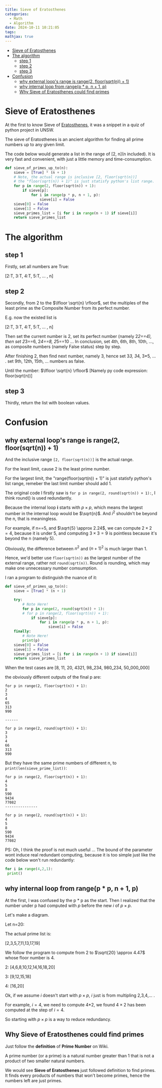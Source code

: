 ```yaml
---
title: Sieve of Eratosthenes
categories:
  - Math
  - Algorithm
date: 2024-10-11 10:21:05
tags:
mathjax: true
---
```


- [Sieve of Eratosthenes](#sieve-of-eratosthenes)
- [The algorithm](#the-algorithm)
  - [step 1](#step-1)
  - [step 2](#step-2)
  - [step 3](#step-3)
- [Confusion](#confusion)
  - [why external loop's range is range(2, floor(sqrt(n)) + 1)](#why-external-loops-range-is-range2-floorsqrtn--1)
  - [why internal loop from range(p \* p, n + 1, p)](#why-internal-loop-from-rangep--p-n--1-p)
  - [Why Sieve of Eratosthenes could find primes](#why-sieve-of-eratosthenes-could-find-primes)


# Sieve of Eratosthenes

At the first to know Sieve of [Eratosthenes](https://en.wikipedia.org/wiki/Sieve_of_Eratosthenes), it was a snippet in a quiz of python project in UNSW.

The sieve of Eratosthenes is an ancient algorithm for finding all prime numbers up to any given limit.

The code below would generate a list in the range of [2, n](n included). It is very fast and convenient, with just a little memory and time-consumption.

```python
def sieve_of_primes_up_to(n):
    sieve = [True] * (n + 1)
    # Note, the actual range is inclusive [2, floor(sqrt(n))]
    # the "floor(sqrt(n)) + 1)" is just statisfy python's list range.
    for p in range(2, floor(sqrt(n)) + 1):
        if sieve[p]:
            for i in range(p * p, n + 1, p):
                sieve[i] = False
    sieve[0] = False
    sieve[1] = False
    sieve_primes_list = [i for i in range(n + 1) if sieve[i]]
    return sieve_primes_list
```

# The algorithm

## step 1

Firstly, set all numbers are True:

[2:T, 3:T, 4:T, 5:T, ... , n]

## step 2

Secondly, from 2 to the $\lfloor \sqrt{n} \rfloor$, set the multiples of the least prime as the Composite Number from its perfect number.

E.g. now the existed list is 

[2:T, 3:T, 4:T, 5:T, ... , n]

Then set the current number is 2, set its perfect number (namely 2*2==4), then set 2*3==6, 2*4==8, 2*5==10 ... In conclusion, set 4th, 6th, 8th, 10th, ...,  as composite numbers (namely False status) step by step.

After finishing 2, then find next number, namely 3, hence set 3*3, 3*4, 3*5, ... . set 9th, 12th, 15th, ... numbers as false.

Until the number: $\lfloor \sqrt{n} \rfloor$ [Namely py code expression: floor(sqrt(n))]

## step 3

Thirdly, return the list with boolean values.

# Confusion 

## why external loop's range is range(2, floor(sqrt(n)) + 1)

And the inclusive range `[2, floor(sqrt(n))]` is the actual range.

For the least limit, cause 2 is the least prime number.

For the largest limit, the "range(floor(sqrt(n)) + 1)" is just statisfy python's list range, remeber the last limit number should add 1.

The original code I firstly saw is `for p in range(2, round(sqrt(n)) + 1):`, I think round() is used redundantly.

Because the internal loop **i** starts with $p \times p$, which means the largest number in the internal loop would be $\sqrt{n}$. And $i^2$ shouldn't be beyond the n, that is meaningless. 

For example, if n==5, and $\sqrt{5} \approx 2.24$, we can compute $2 \times 2 = 4$, because it is under 5, and computing $3 \times 3 = 9$ is pointless because it's beyond the n (namely 5).

Obviously, the difference between $n^2$ and $(n+1)^2$ is much larger than 1.

Hence, we'd better use `floor(sqrt(n))` as the largest number of the external range, rather not `round(sqrt(n))`. Round is rounding, which may make one unnecessary number comsumption.

I ran a program to distinguish the nuance of it:

```python
def sieve_of_primes_up_to(n):
    sieve = [True] * (n + 1)

    try:
        # Note Here!
        for p in range(2, round(sqrt(n)) + 1):
        # for p in range(2, floor(sqrt(n)) + 1):
            if sieve[p]:
                for i in range(p * p, n + 1, p):
                    sieve[i] = False
    finally:
        # Note Here!
        print(p)
    sieve[0] = False
    sieve[1] = False
    sieve_primes_list = [i for i in range(n + 1) if sieve[i]]
    return sieve_primes_list
```

When the test cases are [8, 11, 20, 4321, 98_234, 980_234, 50_000_000]

the obviously different outputs of the final p are:

```
for p in range(2, floor(sqrt(n)) + 1):
2
3
4
65
313
990

------

for p in range(2, round(sqrt(n)) + 1):
3
3
4
66
313
990
```

But they have the same prime numbers of different n, to `print(len(sieve_prime_list))`:

```
for p in range(2, floor(sqrt(n)) + 1):
4
5
8
590
9434
77082
---------------

for p in range(2, round(sqrt(n)) + 1):
4
5
8
590
9434
77082
```


PS: Oh, I think the proof is not much useful ... The bound of the parameter wont induce real redundant computing, because it is too simple just like the code below won't run redundantly:

```python
for i in range(4,2,1):
 print()
```

## why internal loop from range(p * p, n + 1, p)

At the first, I was confused by the p * p as the start. Then I realized that the number under p had computed with $p$ before the new $i$ of $p \times p$.

Let's make a diagram.

Let n=20:

The actual prime list is:

[2,3,5,7,11,13,17,19]

We follow the program to compute from 2 to $\sqrt{20} \approx 4.47$ whose floor number is 4.

2: [4,6,8,10,12,14,16,18,20]

3: [9,12,15,18]

4: [16,20]

Ok, if we assume $i$ doesn't start with $p \times p$, $i$ just is from multipling 2,3,4,... .

For example, $i = 4$, we need to compute 4*2, we found $4 \times 2$ has been computed at the step of $i = 4$.

So starting with $p \times p$ is a way to reduce redundancy.


## Why Sieve of Eratosthenes could find primes

Just follow the **definition** of **Prime Number** on Wiki.

  A prime number (or a prime) is a natural number greater than 1 that is not a product of two smaller natural numbers.

We would see **Sieve of Eratosthenes** just followed definition to find primes. It finds every products of numbers that won't become primes, hence the numbers left are just primes.
